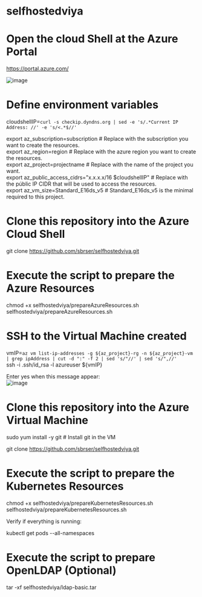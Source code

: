 # selfhostedviya

# Open the cloud Shell at the Azure Portal 

https://portal.azure.com/

![image](https://user-images.githubusercontent.com/115498782/195679636-5a242d10-14a5-4326-b387-86eaa4a4f370.png)

# Define environment variables

cloudshellIP=`curl -s checkip.dyndns.org | sed -e 's/.*Current IP Address: //' -e 's/<.*$//'`
  
export az_subscription=subscription        # Replace with the subscription you want to create the resources.  <br /> 
export az_region=region                    # Replace with the azure region you want to create the resources. <br />
export az_project=projectname              # Replace with the name of the project you want. <br />
export az_public_access_cidrs="x.x.x.x/16 $cloudshellIP" # Replace with the públic IP CIDR that will be used to access the resources.  <br />
export az_vm_size=Standard_E16ds_v5        # Standard_E16ds_v5 is the minimal required to this project. <br />

# Clone this repository into the Azure Cloud Shell

git clone https://github.com/sbrser/selfhostedviya.git <br />

# Execute the script to prepare the Azure Resources

chmod +x selfhostedviya/prepareAzureResources.sh <br />
selfhostedviya/prepareAzureResources.sh

# SSH to the Virtual Machine created

vmIP=`az vm list-ip-addresses -g ${az_project}-rg -n ${az_project}-vm | grep ipAddress | cut -d ":" -f 2 | sed 's/"//' | sed 's/",//'` <br />
ssh -i .ssh/id_rsa -l azureuser ${vmIP}

Enter yes when this message appear: <br />
![image](https://user-images.githubusercontent.com/115498782/195848242-e0cb5e04-928f-48e5-8002-84fafe5f20a7.png)

 
# Clone this repository into the Azure Virtual Machine

sudo yum install -y git # Install git in the VM

git clone https://github.com/sbrser/selfhostedviya.git <br />

# Execute the script to prepare the Kubernetes Resources

chmod +x selfhostedviya/prepareKubernetesResources.sh <br />
selfhostedviya/prepareKubernetesResources.sh

Verify if everything is running:

kubectl get pods --all-namespaces

# Execute the script to prepare OpenLDAP (Optional)

tar -xf selfhostedviya/ldap-basic.tar




